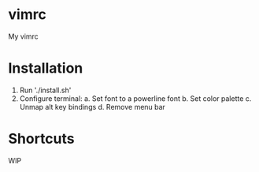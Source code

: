 # vimrc
My vimrc

# Installation
1. Run './install.sh'
2. Configure terminal:
  a. Set font to a powerline font
  b. Set color palette
  c. Unmap alt key bindings
  d. Remove menu bar

# Shortcuts
WIP

